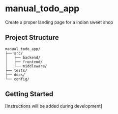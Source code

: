 # manual_todo_app

Create a proper landing page for a indian sweet shop

## Project Structure

```
manual_todo_app/
├── src/
│   ├── backend/
│   ├── frontend/
│   └── middleware/
├── tests/
├── docs/
└── config/
```

## Getting Started

[Instructions will be added during development]
